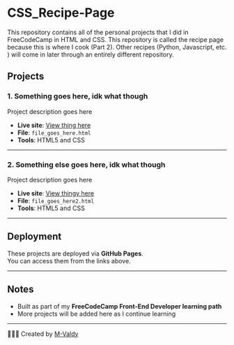 # CSS_Recipe-Page
This repository contains all of the personal projects that I did in FreeCodeCamp in HTML and CSS. This repository is called the recipe page because this is where I cook (Part 2). Other recipes (Python, Javascript, etc. ) will come in later through an entirely different repository.

## Projects

### 1. Something goes here, idk what though
Project description goes here

- **Live site**: [View thing here](insertlink)
- **File**: `file_goes_here.html`
- **Tools**: HTML5 and CSS

---
### 2. Something else goes here, idk what though
Project description goes here

- **Live site**: [View thingy here](insertlinkhere)
- **File**: `file_goes_here2.html`
- **Tools**: HTML5 and CSS


---
##  Deployment

These projects are deployed via **GitHub Pages**.  
You can access them from the links above.

---

##  Notes

- Built as part of my **FreeCodeCamp Front-End Developer learning path**
- More projects will be added here as I continue learning

---

👩🏽‍💻 Created by [M-Valdy](https://github.com/M-Valdy)